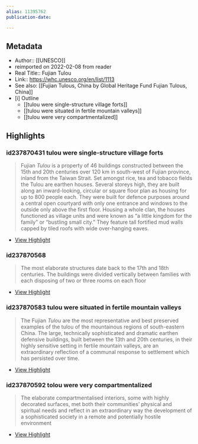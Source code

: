 ```yaml
---
alias: 11395762
publication-date:

---
```

## Metadata
- Author:: [[UNESCO]]
- reimported on 2022-02-08 from reader
- Real Title:: Fujian Tulou
- Link:: https://whc.unesco.org/en/list/1113
- See also: [[Fujian Tulous, China by Global Heritage Fund  Fujian Tulous, China]]
- [i] Outline 
     - [[tulou were single-structure village forts]]
     - [[tulou were situated in fertile mountain valleys]]
     - [[tulou were very compartmentalized]]

## Highlights

### id237870431 tulou were single-structure village forts

> Fujian *Tulou* is a property of 46 buildings constructed between the 15th and 20th centuries over 120 km in south-west of Fujian province, inland from the Taiwan Strait. Set amongst rice, tea and tobacco fields the Tulou are earthen houses. Several storeys high, they are built along an inward-looking, circular or square floor plan as housing for up to 800 people each. They were built for defence purposes around a central open courtyard with only one entrance and windows to the outside only above the first floor. Housing a whole clan, the houses functioned as village units and were known as “a little kingdom for the family” or “bustling small city.” They feature tall fortified mud walls capped by tiled roofs with wide over-hanging eaves.

 * [View Highlight](https://read.readwise.io/read/01fhxtqd8hfepw2hp8r8njs3gm)

### id237870568

> The most elaborate structures date back to the 17th and 18th centuries. The buildings were divided vertically between families with each disposing of two or three rooms on each floor

 * [View Highlight](https://read.readwise.io/read/01fhxtqt7j8vfkwc27kebgwjdc)

### id237870583 tulou were situated in fertile mountain valleys

> The Fujian *Tulou* are the most representative and best preserved examples of the tulou of the mountainous regions of south-eastern China. The large, technically sophisticated and dramatic earthen defensive buildings, built between the 13th and 20th centuries, in their highly sensitive setting in fertile mountain valleys, are an extraordinary reflection of a communal response to settlement which has persisted over time.

 * [View Highlight](https://read.readwise.io/read/01fhxtrzj680wb6rqh3gvk49ds)

### id237870592 tolou were very compartmentalized 

> The elaborate compartmentalised interiors, some with highly decorated surfaces, met both their communities’ physical and spiritual needs and reflect in an extraordinary way the development of a sophisticated society in a remote and potentially hostile environment


 * [View Highlight](https://read.readwise.io/read/01fhxtsb72mcbtt9xfk5jc0dvh)
